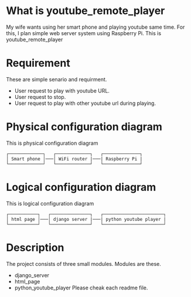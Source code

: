 # What is youtube_remote_player
My wife wants using her smart phone and playing youtube same time.
For this, I plan simple web server system using Raspberry Pi.
This is youtube_remote_player

# Requirement
These are simple senario and requirment.
* User request to play with youtube URL.
* User request to stop.
* User request to play with other youtube url during playing.

# Physical configuration diagram
This is physical configuration diagram
```
┌─────────────┐   ┌─────────────┐   ┌──────────────┐ 
│ Smart phone │───│ WiFi router |───| Raspberry Pi |
└─────────────┘   └─────────────┘   └──────────────┘
```

# Logical configuration diagram
This is logical configuration diagram

```
┌───────────┐   ┌───────────────┐   ┌───────────────────────┐
│ html page │───│ django server |───| python youtube player |
└───────────┘   └───────────────┘   └───────────────────────┘
```

# Description
The project consists of three small modules. Modules are these.
* django_server
* html_page
* python_youtube_player
Please cheak each readme file.
